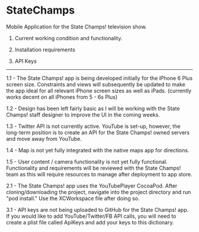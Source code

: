 # StateChamps
Mobile Application for the State Champs! television show.

1) Current working condition and functionality.

2) Installation requirements

3) API Keys

--------------------------------------------------------------

1.1 - The State Champs! app is being developed initially for the iPhone 6 Plus screen size. Constraints and views will subsequently be updated to make the app ideal for all relevant iPhone screen sizes as well as iPads.
(currently works decent on all iPhones from 5 - 6s Plus)

1.2 - Design has been left fairly basic as I will be working with the State Champs! staff designer to improve the UI in the coming weeks.

1.3 - Twitter API is not currently active. YouTube is set-up, however, the long-term position is to create an API for the State Champs! owned servers and move away from YouTube.

1.4 - Map is not yet fully integrated with the native maps app for directions.

1.5 - User content / camera functionality is not yet fully functional. Functionality and requirements will be reviewed with the State Champs! team as this will require resources to manage after deployment to app store.



2.1 - The State Champs! app uses the YouTubePlayer CocoaPod. After cloning/downloading the project, navigate into the project directory and run "pod install." Use the XCWorkspace file after doing so.



3.1 - API keys are not being uploaded to GitHub for the State Champs! app. If you would like to add YouTube/Twitter/FB API calls, you will need to create a plist file called ApiKeys and add your keys to this dictionary. 
